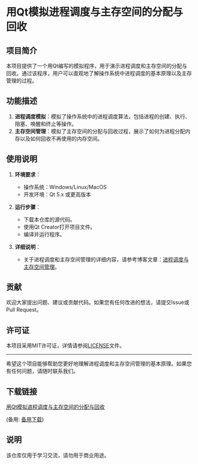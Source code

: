 # 用Qt模拟进程调度与主存空间的分配与回收

## 项目简介

本项目提供了一个用Qt编写的模拟程序，用于演示进程调度和主存空间的分配与回收。通过该程序，用户可以直观地了解操作系统中进程调度的基本原理以及主存管理的过程。

## 功能描述

1. **进程调度模拟**：模拟了操作系统中的进程调度算法，包括进程的创建、执行、阻塞、唤醒和终止等操作。
2. **主存空间管理**：模拟了主存空间的分配与回收过程，展示了如何为进程分配内存以及如何回收不再使用的内存空间。

## 使用说明

1. **环境要求**：
   - 操作系统：Windows/Linux/MacOS
   - 开发环境：Qt 5.x 或更高版本

2. **运行步骤**：
   - 下载本仓库的源代码。
   - 使用Qt Creator打开项目文件。
   - 编译并运行程序。

3. **详细说明**：
   - 关于进程调度和主存空间管理的详细内容，请参考博客文章：[进程调度与主存空间管理](https://blog.csdn.net/qq_46354688?spm=1000.2115.3001.51132)。

## 贡献

欢迎大家提出问题、建议或贡献代码。如果您有任何改进的想法，请提交Issue或Pull Request。

## 许可证

本项目采用MIT许可证，详情请参阅[LICENSE](LICENSE)文件。

---

希望这个项目能够帮助您更好地理解进程调度和主存空间管理的基本原理。如果您有任何问题，请随时联系我们。

## 下载链接
[用Qt模拟进程调度与主存空间的分配与回收](https://pan.quark.cn/s/80529e9936ea) 

(备用: [备用下载](https://pan.baidu.com/s/1Y8oQlkYH_YsQrI9qIMYZ3Q?pwd=1234))

## 说明

该仓库仅用于学习交流，请勿用于商业用途。
